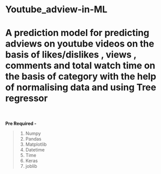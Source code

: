 # Youtube_adview-in-ML
A prediction model for predicting adviews on youtube videos on the basis of  likes/dislikes , views , comments and total watch time on the basis of category with the help of normalising data and using Tree regressor
<br>
<br>
============================================================================================
**Pre Required -**<br> 
> 1. Numpy <br>
> 2. Pandas <br>
> 3. Matplotlib <br>
> 4. Datetime <br>
> 5. Time <br>
> 6. Keras
> 7. joblib
<br>

